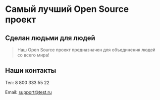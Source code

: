 # Самый лучший Open Source проект

## Сделан людьми для людей

> Наш Open Source проект предназначен для объединения людей со всего мира!

## Наши контакты

  Тел: 8 800 333 55 22
  
  Email: support@test.ru
